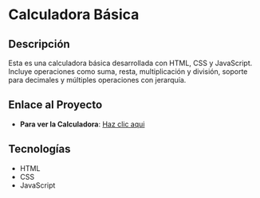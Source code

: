 # Calculadora Básica

## Descripción
Esta es una calculadora básica desarrollada con HTML, CSS y JavaScript. Incluye operaciones como suma, resta, multiplicación y división, soporte para decimales y múltiples operaciones con jerarquía.

## Enlace al Proyecto
- **Para ver la Calculadora**: [Haz clic aqui](https://criscaleb.github.io/calculadora-b-sica/)

## Tecnologías
- HTML
- CSS
- JavaScript
